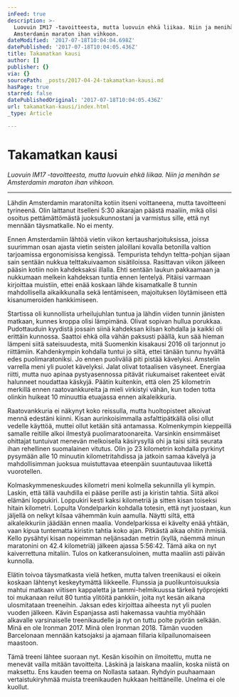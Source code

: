 ```yaml
---
inFeed: true
description: >-
  Luovuin IM17 -tavoitteesta, mutta luovuin ehkä liikaa. Niin ja menihän se
  Amsterdamin maraton ihan vihkoon.
dateModified: '2017-07-18T10:04:04.698Z'
datePublished: '2017-07-18T10:04:05.436Z'
title: Takamatkan kausi
author: []
publisher: {}
via: {}
sourcePath: _posts/2017-04-24-takamatkan-kausi.md
hasPage: true
starred: false
datePublishedOriginal: '2017-07-18T10:04:05.436Z'
url: takamatkan-kausi/index.html
_type: Article

---
```

# Takamatkan kausi

_Luovuin IM17 -tavoitteesta, mutta luovuin ehkä liikaa. Niin ja menihän se Amsterdamin maraton ihan vihkoon._

---

Lähdin Amsterdamin maratonilta kotiin itseni voittaneena, mutta tavoitteeni tyrineenä. Olin laittanut itselleni 5:30 aikarajan päästä maaliin, mikä olisi osoitus pettämättömästä juoksukunnostani ja varmistus sille, että nyt mennään täysmatkalle. No ei menty.

Ennen Amsterdamiin lähtöä vietin viikon kertausharjoituksissa, joissa suurimman osan ajasta vietin seisten jaloillani kovalla betonilla valtion tarjoamissa ergonomisissa kengissä. Tempurista tehdyn teltta-pohjan sijaan sain sentään nukkua telttakuivaamon sisätiloissa. Rasittavan viikon jälkeen pääsin kotiin noin kahdeksaksi illalla. Ehti sentään laukun pakkaamaan ja nukkumaan melkein kahdeksan tuntia ennen lentelyä. Pitäisi varmaan kirjoittaa muistiin, ettei enää koskaan lähde kisamatkalle 8 tunnin mahdollisella aikaikkunalla sekä lentämiseen, majoituksen löytämiseen että kisanumeroiden hankkimiseen.

Startissa oli kunnollista urheilujuhlan tuntua ja lähdin viiden tunnin jänisten matkaan, kunnes kroppa olisi lämpimänä. Olivat sopivan hullua porukkaa. Pudottauduin kyydistä jossain siinä kahdeksan kilsan kohdalla ja kaikki oli erittäin kunnossa. Saattoi ehkä olla vähän paksusti päällä, kun sää hieman lämpeni siitä sateisuudesta, mitä Suomenkin kisakausi 2016 oli tarjonnut jo riittämiin. Kahdenkympin kohdalla tuntui jo siltä, ettei tänään tunnu hyvältä edes puolimaratoniksi. Jo ennen puoliväliä piti pistää kävelyksi. Amstelin varrella meni yli puolet kävelyksi. Jalat olivat totaalisen väsyneet. Energiaa riitti, mutta nuo apinaa pystyasennossa pitävät riukumaiset rakenteet eivät halunneet noudattaa käskyjä. Päätin kuitenkin, että olen 25 kilometrin merkillä ennen raatovankkureita ja mieli virkistyi vähän, kun toden totta olinkin huikeat 10 minuuttia etuajassa ennen aikaleikkuria.

Raatovankkuria ei näkynyt koko reissulla, mutta huoltopisteet alkoivat mennä edestäni kiinni. Kisan aurinkoisimmalla asfalttipätkällä olisi ollut vedelle käyttöä, muttei ollut ketään sitä antamassa. Kolmenkympin kieppeillä samalle reitille alkoi ilmestyä puolimaratoonareita. Varsinkin ensimmäiset ohittajat tuntuivat menevän melkoisella käsirysyllä ohi ja taisi siitä seurata ihan rehellinen suomalainen vitutus. Olin jo 23 kilometrin kohdalla pyrkinyt pysymään alle 10 minuutin kilometritahdissa ja jatkoin samaa kävelyä ja mahdollisimman juoksua muistuttavaa eteenpäin suuntautuvaa liikettä vuorotellen.

Kolmaskymmeneskuudes kilometri meni kolmella sekunnilla yli kympin. Laskin, että tällä vauhdilla ei pääse perille asti ja kiristin tahtia. Siitä alkoi elämäni loppukiri. Loppukiri kesti kaksi kilometriä ja sitten kisan toiseksi hitain kilometri. Lopulta Vondelparkin kohdalla totesin, että nyt juostaan, kun jäljellä on nelkyt kilsaa vähemmän kuin aamulla. Näytti siltä, että aikaleikkuriin jäädään ennen maalia. Vondelparkissa ei kävelty enää yhtään, vaan kipua tuntematta kiristin tahtia koko ajan. Pitkästä aikaa ohitin ihmisiä. Kello pysähtyi kisan nopeimman neljänsadan metrin (kyllä, näemmä minun maratonini on 42.4 kilometriä) jälkeen ajassa 5:56:42\. Tämä aika on nyt kaiverrettuna mitaliin. Tulos on katkeransuloinen, mutta maaliin asti päivän kunnolla.

Elätin toivoa täysmatkasta vielä hetken, mutta talven treenikausi ei oikein koskaan lähtenyt keskeytymättä liikkeelle. Flunssia ja puolikuntoisuuksia mahtui matkaan viitisen kappaletta ja tammi-helmikuussa tärkeä työprojekti toi mukanaan reilut 80 tuntia ylitöitä pankkiin, joita nyt kesän aikana ulosmitataan treeneihin. Jaksan edes kirjoittaa aiheesta nyt yli puolen vuoden jälkeen. Kävin Espanjassa asti hakemassa vauhtia myöhään alkavalle varsinaiselle treenikaudelle ja nyt on tuttu polte pyörän selkään. Minä en ole Ironman 2017\. Minä olen Ironman 2018\. Tämän vuoden Barcelonaan mennään katsojaksi ja ajamaan fillaria kilpailunomaiseen maastoon.

Tämä treeni lähtee suoraan nyt. Kesän kisoihin on ilmoitettu, mutta ne menevät vailla mitään tavoitteita. Läskinä ja laiskana maaliin, koska niistä on maksettu. Ens kauden teema on Nollasta sataan. Ryhdyin puuhaamaan vertaistukiryhmää muista treenikauden hukkaan heittäneille. Unelma ei ole kuollut.
